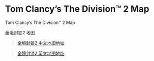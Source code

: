 # Tom Clancy’s The Division™ 2 Map<br/>

Tom Clancy’s The Division™ 2 Map <br/>

全境封锁2 地图 <br/>

>[全境封锁2 中文地图地址](https://431910864.github.io/TMap/)<br/>

>[全境封锁2 英文地图地址](https://division2map.com/)<br/>

